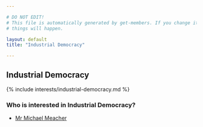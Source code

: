 ```yaml
---

# DO NOT EDIT!
# This file is automatically generated by get-members. If you change it, bad
# things will happen.

layout: default
title: "Industrial Democracy"

---
```


## Industrial Democracy

{% include interests/industrial-democracy.md %}

### Who is interested in Industrial Democracy?


* [Mr Michael Meacher](/members/mr-michael-meacher.html)
